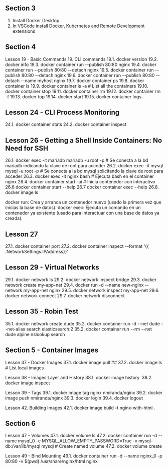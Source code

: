 ## Section 3
1. Install Docker Desktop
2. In VSCode install Docker, Kubernetes and Remote Development extensions

## Section 4
Lesson 19 - Basic Commands
19. CLI commands
  19.1. docker version
  19.2. docker info
  19.3. docker container run --publish 80:80 nginx
  19.4. docker container run --publish 80:80 --detach nginx
  19.5. docker container run --publish 80:80 --detach nginx
  19.6. docker container run --publish 80:80 --detach --name myhost nginx
  19.7. docker container ps
  19.8. docker container ls
  19.9. docker container ls -a # List all the containers
  19.10. docker container stop <container>
  19.11. docker container rm <container>
  19.12. docker container rm -f <container>
  19.13. docker top <container>
  19.14. docker start <container>
  19.15. docker container logs <container>

## Lesson 24 - CLI Process Monitoring
24.1. docker container stats
24.2. docker container inspect

## Lesson 26 - Getting a Shell Inside Containers: No Need for SSH
26.1.  docker exec -it mariadb mariadb -u root -p<admin1234> # Se conecta a la bd mariadb indicando la clave de root para acceder
26.2. docker exec -it mysql mysql -u root -p # Se conecta a la bd mysql solicitando la clave de root para acceder
26.3. docker exec -it nginx bash # Ejecuta bash en el container nginx
26.4. docker container start -ai <container> # Inicia contenedor con interactivo
26.6 docker container start --help
26.7 docker container exec --help
26.8. docker image ls

docker run: Crea y arranca un contenedor nuevo (usado la primera vez que inicias la base de datos).
docker exec: Ejecuta un comando en un contenedor ya existente (usado para interactuar con una base de datos ya creada).

## Lesson 27
27.1. docker container port <name>
27.2. docker container inspect --format '{{ .NetworkSettings.IPAddress}}' <name>

## Lesson 29 - Virtual Networks
29.1. docker network ls
29.2. docker network inspect bridge
29.3. docker network create my-app-net
29.4. docker run -d --name new-nginx --network my-app-net nginx
29.5. docker network inspect my-app-net
29.6. docker network connect <network> <container>
29.7. docker network disconnect <network> <container>

## Lesson 35 - Robin Test
35.1. docker network create dude 
35.2. docker container run -d --net dude --net-alias search elasticsearch:2
35.2. docker container run --rm --net  dude alpine nslookup search

## Section 5 - Container Images
Lesson 37 - Docker Images
37.1. docker image pull <image>##
37.2. docker image ls # List local images

Lesson 38 - Images Layer and History
38.1. docker image history <image>
38.2. docker image inspect <image>

Lesson 39 - Tags
39.1. docker image tag nginx nmiranda/nginx
39.2. docker image push nmiranda/nginx
39.3. docker login 
39.4. docker logout

Lesson 42. Building Images
42.1. docker image build -t nginx-with-html .

## Section 6
Lesson 47 - Volumes
47.1. docker volume ls
47.2. docker container run -d --name mysql_0 -e MYSQL_ALLOW_EMPTY_PASSWORD=True -v mysql-db:/var/lib/mysql  mysql # Create named volume
47.2. docker volume create <volume>

Lesson 49 - Bind Mounting
49.1. docker container run -d --name nginx_0 -p 80:80 -v $(pwd):/usr/share/nginx/html nginx
